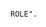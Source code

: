 













```


```



```


```








```




```




```

ROLE".


```


```
```





```


```














